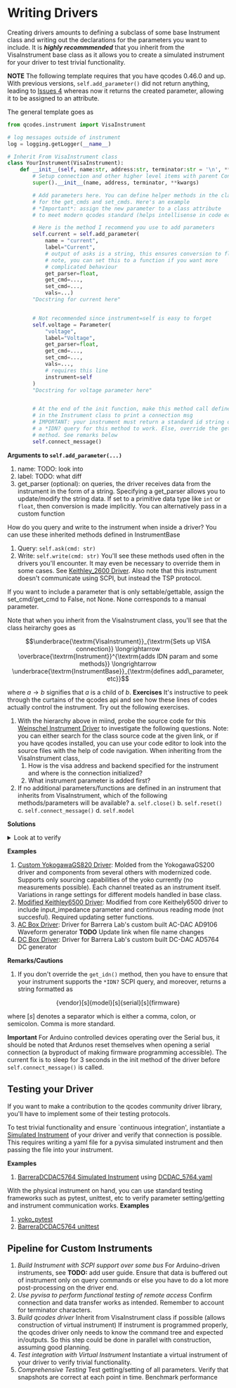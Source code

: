 # Writing Drivers 
Creating drivers amounts to defining a subclass of some base Instrument class and writing out the declarations for the parameters you want to include. It is ***highly recommmended*** that you inherit from the VisaInstrument base class as it allows you to create a simulated instrument for your driver to test trivial functionality.  

**NOTE** The following template requires that you have qcodes 0.46.0 and up. With previous versions, `self.add_parameter()` did not return anything, leading to [Issues 4](#issues) whereas now it returns the created parameter, allowing it to be assigned to an attribute. 


The general template goes as 

```python
from qcodes.instrument import VisaInstrument

# log messages outside of instrument 
log = logging.getLogger(__name__)

# Inherit From VisaInstrument class
class YourInstrument(VisaInstrument):
    def __init__(self, name:str, address:str, terminator:str = '\n', **kwargs: Any) -> None:
        # Setup connection and other higher level items with parent Constructor
        super().__init__(name, address, terminator, **kwargs)

        # Add parameters here. You can define helper methods in the class
        # for the get_cmds and set_cmds. Here's an example
        # *Important*: assign the new parameter to a class attribute 
        # to meet modern qcodes standard (helps intellisense in code editors) 

        # Here is the method I recommend you use to add parameters 
        self.current = self.add_parameter(
            name = "current",
            label="Current",
            # output of asks is a string, this ensures conversion to float
            # note, you can set this to a function if you want more 
            # complicated behaviour
            get_parser=float,
            get_cmd=...,
            set_cmd=...,
            vals=...)
        "Docstring for current here"


        # Not recommended since instrument=self is easy to forget
        self.voltage = Parameter(
            "voltage",
            label="Voltage",
            get_parser=float,
            get_cmd=...,
            set_cmd=...,
            vals=...,
            # requires this line
            instrument=self
        )
        "Docstring for voltage parameter here"


        # At the end of the init function, make this method call defined 
        # in the Instrument class to print a connection msg
        # IMPORTANT: your instrument must return a standard id string on 
        # a *IDN? query for this method to work. Else, override the get_idn()
        # method. See remarks below
        self.connect_message() 
```

**Arguments to `self.add_parameter(...)`**
1. name: TODO: look into 
2. label: TODO: what diff
3. get_parser (optional): on queries, the driver receives data from the instrument in the form of a string. Specifying a get_parser allows you to update/modify the string data. If set to a primitive data type like `int` or `float`, then conversion is made implicitly. You can alternatively pass in a custom function 

How do you query and write to the instrument when inside a driver? You can use these inherited methods defined in InstrumentBase
1. Query: `self.ask(cmd: str)`
2. Write: `self.write(cmd: str)`
You'll see these methods used often in the drivers you'll encounter. It may even be necessary to override them in some cases. See [Keithley_2600 Driver](http://microsoft.github.io/Qcodes/_modules/qcodes/instrument_drivers/Keithley/_Keithley_2600.html#Keithley2600). Also note that this instrument doesn't communicate using SCPI, but instead the TSP protocol. 

If you want to include a parameter that is only settable/gettable, assign the set_cmd/get_cmd to False, not None. None corresponds to a manual parameter. 

Note that when you inherit from the VisaInstrument class, you'll see that the class heirarchy goes as  
```math
\underbrace{\textrm{VisaInstrument}}_{\textrm{Sets up VISA  connection}} \longrightarrow \overbrace{\textrm{Instrument}}^{\textrm{adds IDN param and some methods}} \longrightarrow \underbrace{\textrm{InstrumentBase}}_{\textrm{defines add\_parameter, etc}}
```
where $a \to b$ signifies that $a$ is a child of $b$. 
**Exercises**
It's instructive to peek through the curtains of the qcodes api and see how these lines of codes actually control the instrument. Try out the following exercises. 

1. With the hierarchy above in miind, probe the source code for this [Weinschel Instrument Driver](https://github.com/microsoft/Qcodes/blob/main/src/qcodes/instrument_drivers/weinschel/Weinschel_8320.py) to investigate the following questions. Note: you can either search for the class source code at the given link, or if you have qcodes installed, you can use your code editor to look into the source files with the help  of code navigation.
When inheriting from the VisaInstrument class, 
    1. How is the visa address and backend specified for the instrument and where is the connection initialized?
    2. What instrument parameter is added first?
2. If no additional parameters/functions are defined in an instrument that inherits from VisaInstrument, which of the following methods/parameters will be available?
    a. `self.close()`
    b. `self.reset()`                 
    c. `self.connect_message()`
    d. `self.model`

**Solutions**
<details>
<summary>Look at to verify</summary>

1. I explored source on vscode editor 
    1. VisaInstrument class **TODO** add solution 
    2. the IDN parameter
2. (b) and (d) are NOT defined. close and connect methods are inherited from InstrumentBase
</details>
 

**Examples**
1. [Custom YokogawaGS820 Driver](/QCoDeS/src/LabDrivers/Yokogawa_GS820.py): Molded from the YokogawaGS200 driver and components from several others with modernized code. Supports only sourcing capabilities of the yoko currently (no measurements possible). Each channel treated as an instrument itself. Variations in range settings for different models handled in base class. 
2. [Modified Keithley6500 Driver](/QCoDeS/src/LabDrivers/Keithley_6500_1.py): Modified from core Keithely6500 driver to include input_impedance parameter and continuous reading mode (not succesful). Required updating setter functions.  
3. [AC Box Driver](/QCoDeS/src/LabDrivers/AC_DAC.py): Driver for Barrera Lab's custom built AC-DAC AD9106 Waveform generator **TODO** Update link when file name changes
4. [DC Box Driver](/QCoDeS/src/LabDrivers/Barrera_DCDAC_57604.py): Driver for Barrera Lab's custom built DC-DAC AD5764 DC generator 

**Remarks/Cautions**
1. If you don't override the `get_idn()` method, then you have to ensure that your instrument supports the `*IDN?` SCPI query, and moreover, returns a string formatted as 

```math
\textrm{\{vendor\}[s]\{model\}[s]\{serial\}[s]\{firmware\}}
```

where $[s]$ denotes a separator which is either a comma, colon, or semicolon. Comma is more standard. 

**Important** For Arduino controlled devices operating over the Serial bus, it should be noted that Ardunos reset themselves when opening a serial connection (a byproduct of making firmware programming accessible). The current fix is to sleep for 3 seconds in the init method of the driver before `self.connect_message()` is called. 

## Testing your Driver 
If you want to make a contribution to the qcodes community driver library, you'll have to implement some of their testing protocols. 

To test trivial functionality and ensure `continuous integration', instantiate a [Simulated Instrument]() of your driver and verify that connection is possible. This requires writing a yaml file for a pyvisa simulated instrument and then passing the file into your instrument. 

**Examples**
1. [BarreraDCDAC5764 Simulated Instrument](/QCoDeS/src/LabDrivers/Barrera_DCDAC_5764/sim_test.py) using [DCDAC_5764.yaml](/QCoDeS/src/LabDrivers/Barrera_DCDAC_5764/DCDAC_5764.yaml)

With the physical instrument on hand, you can use standard testing frameworks such as pytest, unittest, etc to verify parameter setting/getting and instrument communication works. 
**Examples** 
1. [yoko_pytest](/QCoDeS/src/LabDrivers/yokogs820_test.py)
2. [BarreraDCDAC5764 unittest](/QCoDeS/src/LabDrivers/Barrera_DCDAC_5764/dcdac_test.py)



## Pipeline for Custom Instruments
1. *Build Instrument with SCPI support over some bus*
    For Arduino-driven instruments, see **TODO:** add user guide. 
    Ensure that data is buffered out of instrument only on query commands or else you have to do a lot more post-processing on the driver end.  
2. *Use pyvisa to perform functional testing of remote access*
    Confirm connection and data transfer works as intended. Remember to account for terminator characters. 
3. *Build qcodes driver*
    Inherit from VisaInstrument class if possible (allows construction of virtual instrument) 
    If instrument is programmed properly, the qcodes driver only needs to know the command tree and expected in/outputs. So this step could be done in parallel with construction, assuming good planning. 
4. *Test integration with Virtual Instrument*
    Instantiate a virtual instrument of your driver to verify trivial functionality. 
5. *Comprehensive Testing*
    Test getting/setting of all parameters. Verify that snapshots are correct at each point in time. Benchmark performance
